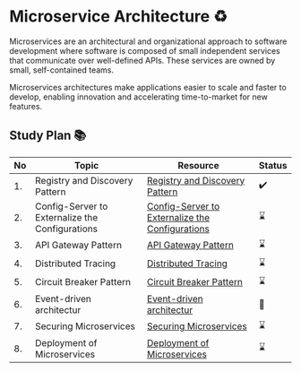 # Microservice Architecture ♻️

Microservices are an architectural and organizational approach to software development where software is composed of small independent services that communicate over well-defined APIs. These services are owned by small, self-contained teams.

Microservices architectures make applications easier to scale and faster to develop, enabling innovation and accelerating time-to-market for new features.

## Study Plan 📚

|No|Topic|Resource|Status|
|--|-----|--------|------|
|1.|Registry and Discovery Pattern|[Registry and Discovery Pattern](https://github.com/abbos0123/Microservices/tree/main/Microservice-Architecture/Registry%20and%20Discovery%20Pattern)|:heavy_check_mark:|
|2.|Config-Server to Externalize the Configurations|[Config-Server to Externalize the Configurations](https://github.com/abbos0123/Microservices/tree/main/Microservice-Architecture/Config-Server%20to%20Externalize%20the%20Configurations)|:hourglass:|
|3.|API Gateway Pattern|[API Gateway Pattern](https://github.com/abbos0123/Microservices/tree/main/Microservice-Architecture/API%20Gateway%20Pattern)|:hourglass:|
|4.|Distributed Tracing|[Distributed Tracing](https://github.com/abbos0123/Microservices/tree/main/Microservice-Architecture/Distributed%20Tracing)|:hourglass:|
|5.|Circuit Breaker Pattern|[Circuit Breaker Pattern](https://github.com/abbos0123/Microservices/tree/main/Microservice-Architecture/Circuit%20Breaker%20Pattern)|:hourglass:|
|6.|Event-driven architectur|[Event-driven architectur](https://github.com/abbos0123/Microservices/tree/main/Microservice-Architecture/Event-driven%20architecture)|:book:|
|7.|Securing Microservices|[Securing Microservices](https://github.com/abbos0123/Microservices/tree/main/Microservice-Architecture/Securing%20Microservices)|:hourglass:|
|8.|Deployment of Microservices|[Deployment of Microservices](https://github.com/abbos0123/Microservices/tree/main/Microservice-Architecture/Deployment%20of%20Microservices)|:hourglass:|
